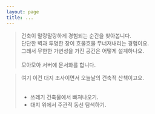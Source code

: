 ```yaml
---
layout: page
title: ...
---
```


> 건축이 말랑말랑하게 경험되는 순간을 찾아봅니다.<br/>
> 단단한 벽과 투명한 창이 흐물흐물 무너져내리는 경험이요.<br/>
> 그래서 무한한 가변성을 가진 공간은 어떻게 설계하나요.<br/><br/>
모아모아 서버에 문서화를 합니다. <br/>
 
> 여기 이건 대지 조사이면서 오늘날의 건축적 산책이고요.
> <br/>
> <br/>
> + 쓰레기 건축물에서 빠져나오기.<br/>
> + 대지 위에서 주관적 동선 탐색하기.<br/> 
